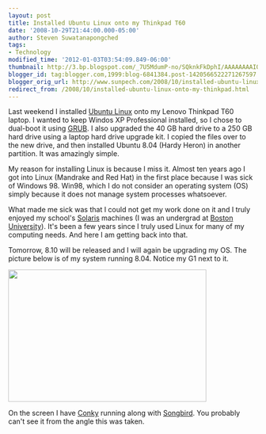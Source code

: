 ```yaml
---
layout: post
title: Installed Ubuntu Linux onto my Thinkpad T60
date: '2008-10-29T21:44:00.000-05:00'
author: Steven Suwatanapongched
tags:
- Technology
modified_time: '2012-01-03T03:54:09.849-06:00'
thumbnail: http://3.bp.blogspot.com/_7U5MdumP-no/SQknkFkDphI/AAAAAAAAIQw/9D8L3k8Sdwg/s72-c/IMG_0076.JPG
blogger_id: tag:blogger.com,1999:blog-6841384.post-1420566522271267597
blogger_orig_url: http://www.sunpech.com/2008/10/installed-ubuntu-linux-onto-my-thinkpad.html
redirect_from: /2008/10/installed-ubuntu-linux-onto-my-thinkpad.html
---
```


Last weekend I installed <a href="http://www.ubuntu.com/">Ubuntu Linux</a> onto my Lenovo Thinkpad T60 laptop.  I wanted to keep Windos XP Professional installed, so I chose to dual-boot it using <a href="http://www.gnu.org/software/grub/">GRUB</a>.  I also upgraded the 40 GB hard drive to a 250 GB hard drive using a laptop hard drive upgrade kit.  I copied the files over to the new drive, and then installed Ubuntu 8.04 (Hardy Heron) in another partition.  It was amazingly simple.

My reason for installing Linux is because I miss it.  Almost ten years ago I got into Linux (Mandrake and Red Hat) in the first place because I was sick of Windows 98.  Win98, which I do not consider an operating system (OS) simply because it does not manage system processes whatsoever.  

What made me sick was that I could not get my work done on it and I truly enjoyed my school's <a href="http://en.wikipedia.org/wiki/Solaris_Operating_System">Solaris</a> machines (I was an undergrad at <a href="http://www.bu.edu/">Boston University</a>).  It's been a few years since I truly used Linux for many of my computing needs.  And here I am getting back into that.

Tomorrow, 8.10 will be released and I will again be upgrading my OS.  The picture below is of my system running 8.04.  Notice my G1 next to it.

<a href="http://3.bp.blogspot.com/_7U5MdumP-no/SQknkFkDphI/AAAAAAAAIQw/9D8L3k8Sdwg/s1600-h/IMG_0076.JPG"><img alt="" border="0" id="BLOGGER_PHOTO_ID_5262781140481320466" src="http://3.bp.blogspot.com/_7U5MdumP-no/SQknkFkDphI/AAAAAAAAIQw/9D8L3k8Sdwg/s400/IMG_0076.JPG" style="cursor: hand; cursor: pointer; height: 267px; width: 400px;" /></a>

On the screen I have <a href="http://conky.sourceforge.net/">Conky</a> running along with <a href="http://getsongbird.com/">Songbird</a>.  You probably can't see it from the angle this was taken.